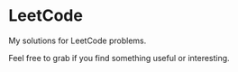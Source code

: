 # LeetCode

My solutions for LeetCode problems.

Feel free to grab if you find something useful or interesting.
